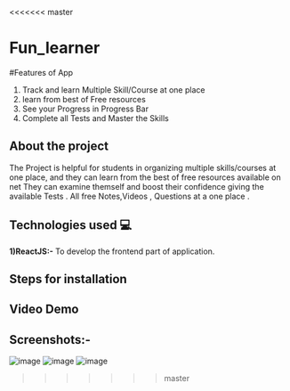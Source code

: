  <<<<<<< master
# Fun_learner
#Features of App
1. Track and learn Multiple Skill/Course at  one place
2. learn from best of Free resources
3. See your Progress in Progress Bar
4. Complete all Tests and Master the Skills


## About the project
The Project is helpful for students in organizing multiple skills/courses at one place, and they can learn from the best of free resources available on net
They can examine themself and boost their confidence giving the available Tests . All free Notes,Videos , Questions at a one place .

## Technologies used 💻
**1)ReactJS:-** To develop the frontend part of application.

## Steps for installation


## Video Demo


## Screenshots:-

![image](https://drive.google.com/uc?export=view&id=1AfPwxkbQ6AEuhpWHpGtDTMGXZUymzS5v)
![image](https://drive.google.com/uc?export=view&id=1LV0wRVo7GreiTLLYIBy8RFG4U8yBrVdV)
![image](https://drive.google.com/uc?export=view&id=1pxdnzsIYFELURyUvGKDAbZPtIkiy8VmR)


 >>>>>>> master


